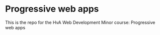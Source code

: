 # Progressive web apps
This is the repo for the HvA Web Development Minor course: Progressive web apps